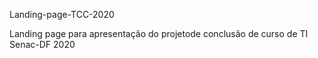 Landing-page-TCC-2020

Landing page para apresentação do projetode conclusão de curso de TI Senac-DF 2020
